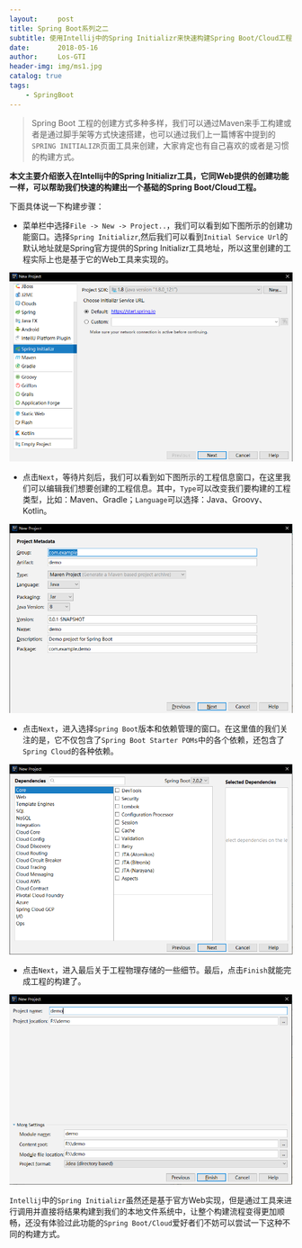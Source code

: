 ```yaml
---
layout:     post
title: Spring Boot系列之二
subtitle: 使用Intellij中的Spring Initializr来快速构建Spring Boot/Cloud工程
date:       2018-05-16
author:     Los-GTI
header-img: img/ms1.jpg
catalog: true
tags:
    - SpringBoot
---
```



> Spring Boot 工程的创建方式多种多样，我们可以通过Maven来手工构建或者是通过脚手架等方式快速搭建，也可以通过我们上一篇博客中提到的`SPRING INITIALIZR`页面工具来创建，大家肯定也有自己喜欢的或者是习惯的构建方式。

**本文主要介绍嵌入在Intellij中的Spring Initializr工具，它同Web提供的创建功能一样，可以帮助我们快速的构建出一个基础的Spring Boot/Cloud工程。**

下面具体说一下构建步骤：

- 菜单栏中选择`File -> New -> Project..`，我们可以看到如下图所示的创建功能窗口。选择`Spring Initializr`,然后我们可以看到`Initial Service Url`的默认地址就是Spring官方提供的Spring Initializr工具地址，所以这里创建的工程实际上也是基于它的Web工具来实现的。

![](https://raw.githubusercontent.com/Los-GTI/Los-GTI.github.io/master/img/SpringBoot/springboot3.png)

- 点击`Next`，等待片刻后，我们可以看到如下图所示的工程信息窗口，在这里我们可以编辑我们想要创建的工程信息。其中，`Type`可以改变我们要构建的工程类型，比如：Maven、Gradle；`Language`可以选择：Java、Groovy、Kotlin。

![](https://raw.githubusercontent.com/Los-GTI/Los-GTI.github.io/master/img/SpringBoot/springboot4.png)

- 点击`Next`，进入选择`Spring Boot`版本和依赖管理的窗口。在这里值的我们关注的是，它不仅包含了`Spring Boot Starter POMs`中的各个依赖，还包含了`Spring Cloud`的各种依赖。

![](https://raw.githubusercontent.com/Los-GTI/Los-GTI.github.io/master/img/SpringBoot/springboot5.png)

- 点击`Next`，进入最后关于工程物理存储的一些细节。最后，点击`Finish`就能完成工程的构建了。

![](https://raw.githubusercontent.com/Los-GTI/Los-GTI.github.io/master/img/SpringBoot/springboot6.png)

`Intellij`中的`Spring Initializr`虽然还是基于官方Web实现，但是通过工具来进行调用并直接将结果构建到我们的本地文件系统中，让整个构建流程变得更加顺畅，还没有体验过此功能的`Spring Boot/Cloud`爱好者们不妨可以尝试一下这种不同的构建方式。



